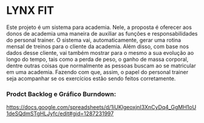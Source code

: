 # LYNX FIT

Este projeto é um sistema para academia. Nele, a proposta é oferecer aos donos de academia uma maneira de auxiliar as funções e responsabilidades do personal trainer. O sistema vai, automaticamente, gerar uma rotina mensal de treinos para o cliente da academia. Além disso, com base nos dados desse cliente, vai também mostrar para o mesmo a sua evolução ao longo do tempo, tais como a perda de peso, o ganho de massa corporal, dentre outras coisas que normalmente as pessoas buscam ao se matricular em uma academia. Fazendo com que, assim, o papel do personal trainer seja acompanhar se os exercícios estão sendo feitos corretamente.

### Prodct Backlog e Gráfico Burndown:
https://docs.google.com/spreadsheets/d/1iUKlgeoxjnI3XnCyDq4_GgMH1oU1deSQdmSTgHLJyfc/edit#gid=1287231997
